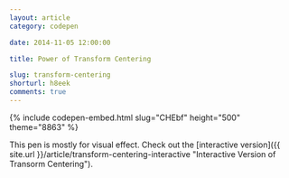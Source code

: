 ```yaml
---
layout: article
category: codepen

date: 2014-11-05 12:00:00

title: Power of Transform Centering

slug: transform-centering
shorturl: h8eek
comments: true
---
```


{% include codepen-embed.html slug="CHEbf" height="500" theme="8863" %}

This pen is mostly for visual effect. Check out the [interactive version]({{ site.url }}/article/transform-centering-interactive "Interactive Version of Transorm Centering").
